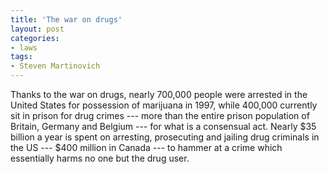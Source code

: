 ```yaml
---
title: 'The war on drugs'
layout: post
categories:
- laws
tags:
- Steven Martinovich
---
```


Thanks to the war on drugs, nearly 700,000 people were arrested in the United States for possession of marijuana in 1997, while 400,000 currently sit in prison for drug crimes --- more than the entire prison population of Britain, Germany and Belgium --- for what is a consensual act. Nearly $35 billion a year is spent on arresting, prosecuting and jailing drug criminals in the US --- $400 million in Canada --- to hammer at a crime which essentially harms no one but the drug user.